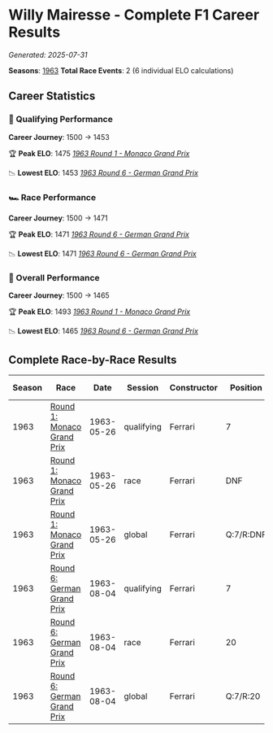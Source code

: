 # Willy Mairesse - Complete F1 Career Results

*Generated: 2025-07-31*

**Seasons**: [1963](../seasons/1963-season-report)
**Total Race Events**: 2 (6 individual ELO calculations)

## Career Statistics

### 🏁 Qualifying Performance
**Career Journey**: 1500 → 1453

🏆 **Peak ELO**: 1475
   *[1963 Round 1 - Monaco Grand Prix](../seasons/1963-season-report#round-1-monaco-grand-prix)*

📉 **Lowest ELO**: 1453
   *[1963 Round 6 - German Grand Prix](../seasons/1963-season-report#round-6-german-grand-prix)*

### 🏎️ Race Performance
**Career Journey**: 1500 → 1471

🏆 **Peak ELO**: 1471
   *[1963 Round 6 - German Grand Prix](../seasons/1963-season-report#round-6-german-grand-prix)*

📉 **Lowest ELO**: 1471
   *[1963 Round 6 - German Grand Prix](../seasons/1963-season-report#round-6-german-grand-prix)*

### 🌟 Overall Performance
**Career Journey**: 1500 → 1465

🏆 **Peak ELO**: 1493
   *[1963 Round 1 - Monaco Grand Prix](../seasons/1963-season-report#round-1-monaco-grand-prix)*

📉 **Lowest ELO**: 1465
   *[1963 Round 6 - German Grand Prix](../seasons/1963-season-report#round-6-german-grand-prix)*


## Complete Race-by-Race Results

| Season | Race | Date | Session | Constructor | Position | Starting ELO | ELO Change | Final ELO | Teammate |
|--------|------|------|---------|-------------|----------|--------------|------------|-----------|----------|
| 1963 | [Round 1: Monaco Grand Prix](../seasons/1963-season-report#round-1-monaco-grand-prix) | 1963-05-26 | qualifying | Ferrari | 7 | 1500 | -25 | 1475 | <img src="https://upload.wikimedia.org/wikipedia/commons/thumb/8/83/Flag_of_the_United_Kingdom_%283-5%29.svg/512px-Flag_of_the_United_Kingdom_%283-5%29.svg.png?20250726143817" alt="United Kingdom" width="20" height="auto" style="vertical-align: middle; margin-right: 5px;" onerror="this.outerHTML='🇬🇧'; this.style.marginRight='5px';"/> John Surtees |
| 1963 | [Round 1: Monaco Grand Prix](../seasons/1963-season-report#round-1-monaco-grand-prix) | 1963-05-26 | race | Ferrari | DNF | 1500 | N/A | 1500 | <img src="https://upload.wikimedia.org/wikipedia/commons/thumb/8/83/Flag_of_the_United_Kingdom_%283-5%29.svg/512px-Flag_of_the_United_Kingdom_%283-5%29.svg.png?20250726143817" alt="United Kingdom" width="20" height="auto" style="vertical-align: middle; margin-right: 5px;" onerror="this.outerHTML='🇬🇧'; this.style.marginRight='5px';"/> John Surtees |
| 1963 | [Round 1: Monaco Grand Prix](../seasons/1963-season-report#round-1-monaco-grand-prix) | 1963-05-26 | global | Ferrari | Q:7/R:DNF | 1500 | -7 | 1493 | <img src="https://upload.wikimedia.org/wikipedia/commons/thumb/8/83/Flag_of_the_United_Kingdom_%283-5%29.svg/512px-Flag_of_the_United_Kingdom_%283-5%29.svg.png?20250726143817" alt="United Kingdom" width="20" height="auto" style="vertical-align: middle; margin-right: 5px;" onerror="this.outerHTML='🇬🇧'; this.style.marginRight='5px';"/> John Surtees |
| 1963 | [Round 6: German Grand Prix](../seasons/1963-season-report#round-6-german-grand-prix) | 1963-08-04 | qualifying | Ferrari | 7 | 1475 | -23 | 1453 | <img src="https://upload.wikimedia.org/wikipedia/commons/thumb/8/83/Flag_of_the_United_Kingdom_%283-5%29.svg/512px-Flag_of_the_United_Kingdom_%283-5%29.svg.png?20250726143817" alt="United Kingdom" width="20" height="auto" style="vertical-align: middle; margin-right: 5px;" onerror="this.outerHTML='🇬🇧'; this.style.marginRight='5px';"/> John Surtees |
| 1963 | [Round 6: German Grand Prix](../seasons/1963-season-report#round-6-german-grand-prix) | 1963-08-04 | race | Ferrari | 20 | 1500 | -29 | 1471 | <img src="https://upload.wikimedia.org/wikipedia/commons/thumb/8/83/Flag_of_the_United_Kingdom_%283-5%29.svg/512px-Flag_of_the_United_Kingdom_%283-5%29.svg.png?20250726143817" alt="United Kingdom" width="20" height="auto" style="vertical-align: middle; margin-right: 5px;" onerror="this.outerHTML='🇬🇧'; this.style.marginRight='5px';"/> John Surtees |
| 1963 | [Round 6: German Grand Prix](../seasons/1963-season-report#round-6-german-grand-prix) | 1963-08-04 | global | Ferrari | Q:7/R:20 | 1493 | -27 | 1465 | <img src="https://upload.wikimedia.org/wikipedia/commons/thumb/8/83/Flag_of_the_United_Kingdom_%283-5%29.svg/512px-Flag_of_the_United_Kingdom_%283-5%29.svg.png?20250726143817" alt="United Kingdom" width="20" height="auto" style="vertical-align: middle; margin-right: 5px;" onerror="this.outerHTML='🇬🇧'; this.style.marginRight='5px';"/> John Surtees |
